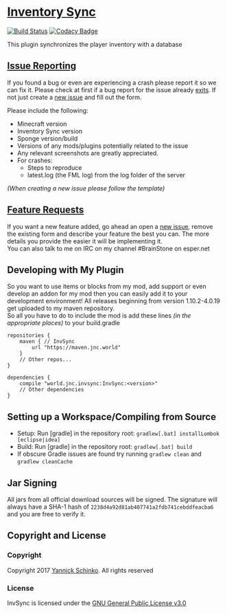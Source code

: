 # [Inventory Sync](https://github.com/BrainStone/InvSync)

[![Build Status](https://gitlab.brainstonemod.com/BrainStone/InvSync/badges/master/build.svg)](https://gitlab.brainstonemod.com/BrainStone/InvSync/commits/master)
[![Codacy Badge](https://api.codacy.com/project/badge/Grade/09e53d10121c46d693e2cb251fd12bf0)](https://www.codacy.com/app/BrainStone/InvSync?utm_source=github.com&amp;utm_medium=referral&amp;utm_content=BrainStone/InvSync&amp;utm_campaign=Badge_Grade)

This plugin synchronizes the player inventory with a database 

## [Issue Reporting](https://github.com/BrainStone/InvSync/issues)

If you found a bug or even are experiencing a crash please report it so we can fix it. Please check at first if a bug report for the issue already
[exits](https://github.com/BrainStone/InvSync/issues). If not just create a [new issue](https://github.com/BrainStone/InvSync/issues/new) and fill out the form.

Please include the following:

* Minecraft version
* Inventory Sync version
* Sponge version/build
* Versions of any mods/plugins potentially related to the issue
* Any relevant screenshots are greatly appreciated.
* For crashes:
  * Steps to reproduce
  * latest.log (the FML log) from the log folder of the server

*(When creating a new issue please follow the template)*

## [Feature Requests](https://github.com/BrainStone/InvSync/issues)

If you want a new feature added, go ahead an open a [new issue](https://github.com/BrainStone/InvSync/issues/new), remove the existing form and describe your
feature the best you can. The more details you provide the easier it will be implementing it.  
You can also talk to me on IRC on my channel #BrainStone on esper.net

## Developing with My Plugin

So you want to use items or blocks from my mod, add support or even develop an addon for my mod then you can easily add it to your development environment! All
releases beginning from version 1.10.2-4.0.19 get uploaded to my maven repository.  
So all you have to do to include the mod is add these lines *(in the appropriate places)* to your build.gradle

    repositories {
        maven { // InvSync
            url "https://maven.jnc.world"
        }
        // Other repos...
    }

    dependencies {
        compile "world.jnc.invsync:InvSync:<version>"
        // Other dependencies
    }

## Setting up a Workspace/Compiling from Source

* Setup: Run [gradle] in the repository root: `gradlew[.bat] installLombok [eclipse|idea]`
* Build: Run [gradle] in the repository root: `gradlew[.bat] build`
* If obscure Gradle issues are found try running `gradlew clean` and `gradlew cleanCache`

## Jar Signing

All jars from all official download sources will be signed. The signature will always have a SHA-1 hash of `2238d4a92d81ab407741a2fdb741cebddfeacba6` and you
are free to verify it.

## Copyright and License

### Copyright
Copyright 2017 [Yannick Schinko](https://github.com/BrainStone). All rights reserved

### License
InvSync is licensed under the [GNU General Public License v3.0](https://www.gnu.org/licenses/gpl-3.0.html)
